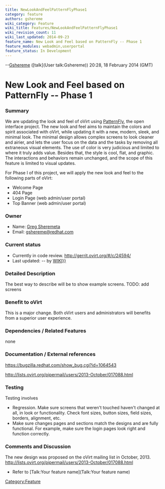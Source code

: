 ```yaml
---
title: NewLookAndFeelPatternFlyPhase1
category: feature
authors: gshereme
wiki_category: Feature
wiki_title: Features/NewLookAndFeelPatternFlyPhase1
wiki_revision_count: 11
wiki_last_updated: 2014-09-23
feature_name: New Look and Feel based on PatternFly -- Phase 1
feature_modules: webadmin,userportal
feature_status: In Development
---
```


--[Gshereme](User:Gshereme) ([talk](User talk:Gshereme)) 20:28, 18 February 2014 (GMT)

# New Look and Feel based on PatternFly -- Phase 1

### Summary

We are updating the look and feel of oVirt using [PatternFly](http://www.patternfly.org), the open interface project. The new look and feel aims to maintain the colors and spirit associated with oVirt, while updating it with a new, modern, sleek, and minimal look. The minimal design allows complex screens to look cleaner and airier, and lets the user focus on the data and the tasks by removing all extraneous visual elements. The use of color is very judicious and limited to where it truly adds value. Besides that, the style is cool, flat, and graphic. The interactions and behaviors remain unchanged, and the scope of this feature is limited to visual updates.

For Phase I of this project, we will apply the new look and feel to the following parts of oVirt:

*   Welcome Page
*   404 Page
*   Login Page (web admin/user portal)
*   Top Banner (web admin/user portal)

### Owner

*   Name: [ Greg Sheremeta](User:Gshereme)
*   Email: gshereme@redhat.com

### Current status

*   Currently in code review. <http://gerrit.ovirt.org/#/c/24594/>
*   Last updated: -- by [ WIKI}}](User:{{urlencode:{{REVISIONUSER}})

### Detailed Description

The best way to describe will be to show example screens. TODO: add screens

### Benefit to oVirt

This is a major change. Both oVirt users and administrators will benefits from a superior user experience.

### Dependencies / Related Features

none

### Documentation / External references

<https://bugzilla.redhat.com/show_bug.cgi?id=1064543>

<http://lists.ovirt.org/pipermail/users/2013-October/017088.html>

### Testing

Testing involves

*   Regression. Make sure screens that weren't touched haven't changed at all, in look or functionality. Check font sizes, button sizes, field sizes, borders, alignment, etc.
*   Make sure changes pages and sections match the designs and are fully functional. For example, make sure the login pages look right and function correctly.

### Comments and Discussion

The new design was proposed on the oVirt mailing list in October, 2013. <http://lists.ovirt.org/pipermail/users/2013-October/017088.html>

*   Refer to [Talk:Your feature name](Talk:Your feature name)

<Category:Feature>
